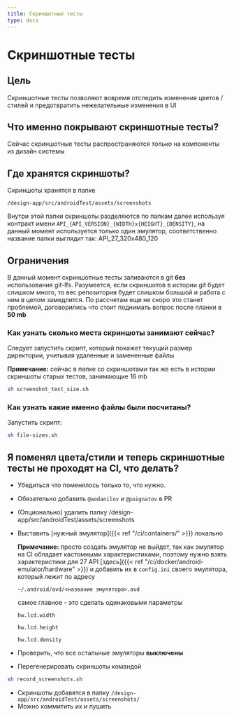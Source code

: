 ```yaml
---
title: Скриншотные тесты
type: docs
---
```


# Скриншотные тесты

## Цель

Скриншотные тесты позволяют вовремя отследить изменения цветов / стилей и предотвратить нежелательные изменения в UI

## Что именно покрывают скриншотные тесты?

Сейчас скриншотные тесты распространяются *только* на компоненты из дизайн системы

## Где хранятся скриншоты?

Скриншоты хранятся в папке
```
/design-app/src/androidTest/assets/screenshots
```
Внутри этой папки скриншоты разделяются по папкам далее используя контракт имени `API_{API_VERSION}_{WIDTH}x{HEIGHT}_{DENSITY}`, 
на данный момент используется только один эмулятор, соответственно название папки выглядит так: API_27_320x480_120

## Ограничения

В данный момент скриншотные тесты заливаются в git **без** использования git-lfs. 
Разумеется, если скриншотов в истории git будет слишком много, то вес репозитория будет слишком большой и работа с ним в целом замедлится.
По рассчетам еще не скоро это станет проблемой, договорились что стоит поднимать вопрос после планки в **50 mb**

### Как узнать сколько места скриншоты занимают сейчас?

Следует запустить скрипт, который покажет текущий размер директории, учитывая удаленные и замененные файлы

**Примечание:** сейчас в папке со скриншотами так же есть в истории скриншоты старых тестов, занимающие 16 mb
```bash
sh screenshot_test_size.sh
```

### Как узнать какие именно файлы были посчитаны?

Запустить скрипт:
```bash
sh file-sizes.sh
```

## Я поменял цвета/стили и теперь скриншотные тесты не проходят на CI, что делать?

- Убедиться что поменялось только то, что нужно.
- Обязательно добавить `@aodanilov` и `@poignatov` в PR
- (Опционально) удалить папку /design-app/src/androidTest/assets/screenshots
- Выставить [нужный эмулятор]({{< ref "/ci/containers/" >}}) локально

    **Примечание:** просто создать эмулятор не выйдет, так как эмулятор на CI обладает кастомными характеристиками, 
    поэтому нужно взять характеристики для 27 API [здесь]({{< ref "/ci/docker/android-emulator/hardware" >}})
    и добавить их в `config.ini` своего эмулятора, который лежит по адресу
    ```
    ~/.android/avd/<название эмулятора>.avd
    ```
    самое главное - это сделать одинаковыми параметры 
    
    `hw.lcd.width`
    
    `hw.lcd.height`
    
    `hw.lcd.density`
- Проверить, что все остальные эмуляторы **выключены**    
- Перегенерировать скриншоты командой 
```bash
sh record_screenshots.sh
```
- Скриншоты добавятся в папку `/design-app/src/androidTest/assets/screenshots/`
- Можно коммитить их и пушить
